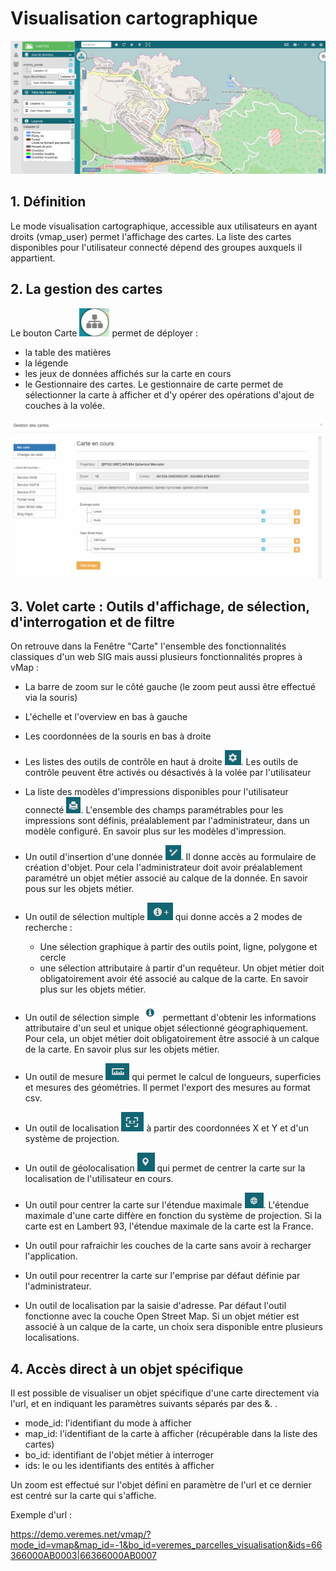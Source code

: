 # Visualisation cartographique

![](../images/mode_visualisation.png)

## 1. Définition

Le mode visualisation cartographique, accessible aux utilisateurs en
ayant droits (vmap_user) permet l'affichage des cartes. La liste des
cartes disponibles pour l'utilisateur connecté dépend des groupes
auxquels il appartient.

## 2. La gestion des cartes

Le bouton Carte ![](../images/bouton_carte.png) permet de déployer : 
- la table des matières
- la légende 
- les jeux de données affichés sur la carte en cours
- le Gestionnaire des cartes. Le gestionnaire de carte permet de sélectionner la carte à afficher et d'y opérer des opérations d'ajout de couches à la volée.

![](../images/gestionnaire_carte.png)



## 3. Volet carte : Outils d'affichage, de sélection, d'interrogation et de filtre 


On retrouve dans la Fenêtre "Carte" l'ensemble des fonctionnalités
classiques d'un web SIG mais aussi plusieurs fonctionnalités propres à
vMap :

-   La barre de zoom sur le côté gauche (le zoom peut aussi être effectué via la souris)
-   L'échelle et l'overview en bas à gauche
-   Les coordonnées de la souris en bas à droite
-   Les listes des outils de contrôle en haut à droite ![](../images/bouton_outils.png). Les outils de
    contrôle peuvent être activés ou désactivés à la volée par l'utilisateur
-   La liste des modèles d'impressions disponibles pour
    l'utilisateur connecté ![](../images/bouton_modele_impression.png). L'ensemble des champs paramétrables pour les
    impressions sont définis, préalablement par l'administrateur, dans un modèle configuré. En savoir plus sur les modèles      d'impression. 
-   Un outil d'insertion d'une donnée ![](../images/bouton_insertion.png). Il donne accès au formulaire de création d'objet. Pour cela l'administrateur doit avoir préalablement paramétré un objet métier associé au calque de la donnée. En savoir pous sur les objets métier. 
-   Un outil de sélection multiple ![](../images/bouton_selection_multi.png) qui donne accès a 2 modes de recherche : 
    - Une sélection graphique à partir des outils point, ligne, polygone et cercle
    - une sélection attributaire à partir d'un requêteur. Un objet métier doit obligatoirement avoir été associé au calque de la carte. En savoir plus sur les objets métier. 
    
-   Un outil de sélection simple ![](../images/bouton_selection_simple.png)  permettant d'obtenir les informations attributaire d'un seul et unique objet sélectionné géographiquement. Pour cela, un objet métier doit obligatoirement être associé à un calque de la carte. En savoir plus sur les objets métier. 
-   Un outil de mesure ![](../images/bouton_mesure.png) qui permet le calcul de longueurs, superficies et mesures des géométries. Il permet l'export des mesures au format csv. 
-   Un outil de localisation ![](../images/bouton_xy.png) à partir des coordonnées X et Y et d'un système de projection.
-   Un outil de géolocalisation ![](../images/bouton_geolocalisation.png) qui permet de centrer la carte sur la localisation de l'utilisateur en cours.
-   Un outil pour centrer la carte sur l'étendue maximale ![](../images/bouton_etendue_max.png). L'étendue maximale d'une carte diffère en fonction du système de projection. Si la carte est en Lambert 93, l'étendue maximale de la carte est la France.
-   Un outil pour rafraichir les couches de la carte sans avoir à recharger l'application.
-   Un outil pour recentrer la carte sur l'emprise par défaut définie par l'administrateur.
-   Un outil de localisation par la saisie d'adresse. Par défaut l'outil fonctionne avec la couche Open Street Map. Si un objet métier est associé à un calque de la carte, un choix sera disponible entre plusieurs localisations.




## 4. Accès direct à un objet spécifique
Il est possible de visualiser un objet spécifique d'une carte directement via l'url, et en indiquant les paramètres suivants séparés par des &. . 

   - mode_id: l'identifiant du mode à afficher
   - map_id: l'identifiant de la carte à afficher (récupérable dans la liste des cartes)
   - bo_id: identifiant de l'objet métier à interroger
   - ids: le ou les identifiants des entités à afficher
   
 Un zoom est effectué sur l'objet défini en paramètre de l'url et ce dernier est centré sur la carte qui s'affiche. 
   
 Exemple d'url : 
 
 
 https://demo.veremes.net/vmap/?mode_id=vmap&map_id=-1&bo_id=veremes_parcelles_visualisation&ids=66366000AB0003|66366000AB0007
   



